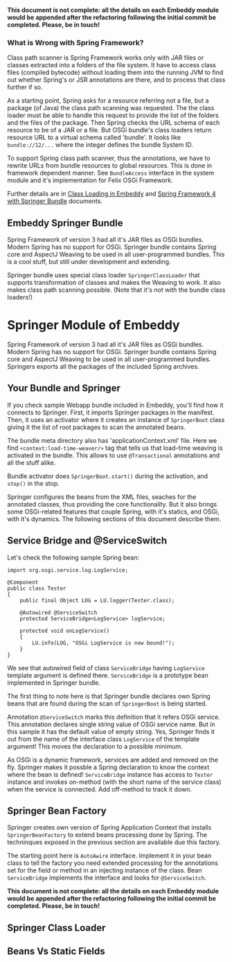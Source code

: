 **This document is not complete: all the details on each Embeddy module would
be appended after the refactoring following the initial commit be completed.
Please, be in touch!**

### What is Wrong with Spring Framework?

Class path scanner is Spring Framework works only with JAR files or classes
extracted into a folders of the file system. It have to access class files
(compiled bytecode) without loading them into the running JVM to find out
whether Spring's or JSR annotations are there, and to process that class
further if so.

As a starting point, Spring asks for a resource referring not a file, but a
package (of Java) the class path scanning was requested. The the class loader
must be able to handle this request to provide the list of the folders and
the files of the package. Then Spring checks the URL schema of each resource
to be of a JAR or a file. But OSGi bundle's class loaders return resource URL
to a virtual schema called 'bundle'. It looks like `bundle://12/...` where
the integer defines the bundle System ID.

To support Spring class path scanner, thus the annotations, we have to rewrite
URLs from bundle resources to global resources. This is done in framework
dependent manner. See `BundleAccess` interface in the system module and it's
implementation for Felix OSGi Framework.

Further details are in [Class Loading in Embeddy](class-loading.md) and
[Spring Framework 4 with Springer Bundle](springer.md) documents.


## Embeddy Springer Bundle

Spring Framework of version 3 had all it's JAR files as OSGi bundles. Modern Spring
has no support for OSGi. Springer bundle contains Spring core and AspectJ Weaving to
be used in all user-programmed bundles. This is a cool stuff, but still under
development and extending.

Springer bundle uses special class loader `SpringerClassLoader` that supports
transformation of classes and makes the Weaving to work. It also makes class
path scanning possible. (Note that it's not with the bundle class loaders!)


# Springer Module of Embeddy

Spring Framework of version 3 had all it's JAR files as OSGi bundles. Modern Spring
has no support for OSGi. Springer bundle contains Spring core and AspectJ Weaving to
be used in all user-programmed bundles. Springers exports all the packages of
the included Spring archives.


## Your Bundle and Springer

If you check sample Webapp bundle included in Embeddy, you'll find how it
connects to Springer. First, it imports Springer packages in the manifest.
Then, it uses an activator where it creates an instance of `SpringerBoot`
class giving it the list of root packages to scan the annotated beans.

The bundle meta directory also has 'applicationContext.xml' file. Here
we find `<context:load-time-weaver/>` tag that tells us that load-time
weaving is activated in the bundle. This allows to use `@Transactional`
annotations and all the stuff alike.

Bundle activator does `SpringerBoot.start()` during the activation,
and `stop()` in the stop.

Springer configures the beans from the XML files, seaches for the annotated
classes, thus providing the core functionality. But it also brings some
OSGi-related features that couple Spring, with it's statics, and OSGi,
with it's dynamics. The following sections of this document describe them.


## Service Bridge and @ServiceSwitch

Let's check the following sample Spring bean:

	import org.osgi.service.log.LogService;

	@Component
	public class Tester
	{
		public final Object LOG = LU.logger(Tester.class);

		@Autowired @ServiceSwitch
		protected ServiceBridge<LogService> logService;

		protected void onLogService()
		{
			LU.info(LOG, "OSGi LogService is now bound!");
		}
	}

We see that autowired field of class `ServiceBridge` having `LogService`
template argument is defined there. `ServiceBridge` is a prototype bean
implemented in Springer bundle.

The first thing to note here is that Springer bundle declares own Spring
beans that are found during the scan of `SpringerBoot` is being started.

Annotation `@ServiceSwitch` marks this definition that it refers OSGi service.
This annotation declares single string value of OSGi service name. But in this
sample it has the default value of empty string. Yes, Springer finds it out
from the name of the interface class `LogService` of the template argument!
This moves the declaration to a possible minimum.

As OSGi is a dynamic framework, services are added and removed on the fly.
Springer makes it possble a Spring declaration to know the context where
the bean is defined! `ServiceBridge` instance has access to `Tester` instance
and invokes on-method (with the short name of the service class) when the service
is connected. Add off-method to track it down.


## Springer Bean Factory

Springer creates own version of Spring Application Context that installs
`SpringerBeanFactory` to extend beans processing done by Spring. The techninques
exposed in the previous section are available due this factory.

The starting point here is `AutoAwire` interface. Implement it in your bean
class to tell the factory you need extended processing for the annotations
set for the field or method in an injecting instance of the class. Bean
`ServiceBridge` implements the interface and looks for `@ServiceSwitch`.


**This document is not complete: all the details on each Embeddy module would
be appended after the refactoring following the initial commit be completed.
Please, be in touch!**


## Springer Class Loader


## Beans Vs Static Fields

